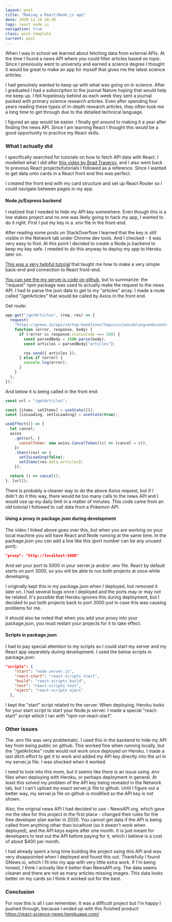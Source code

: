 ```yaml
---
layout: post
title: "Making a React/Node.js app"
date: 2020-11-16 18:30
tags: react node.js
navigation: true
class: post-template
current: post
---
```


When I was in school we learned about fetching data from external APIs. At the time I found a news API where you could filter articles based on topic. Since I previously went to university and earned a science degree I thought it would be great to make an app for myself that gives me the latest science articles.

I had genuinely wanted to keep up with what was going on in science. After I graduated I had a subscription to the journal Nature hoping that would help me keep up. I fell hopelessly behind as each week they sent a journal packed with primary science research articles. Even after spending four years reading these types of in-depth research articles, they often took me a long time to get through due to the detailed technical language.

I figured an app would be easier. I finally got around to making it a year after finding the news API. Since I am learning React I thought this would be a good opportunity to practice my React skills.

### What I actually did

I specifically searched for tutorials on how to fetch API data with React. I modelled what I did after [this video by Brad Traversy](https://www.youtube.com/watch?v=YaioUnMw0mo), and I also went back to previous React projects/tutorials I followed as a reference. Since I wanted to get data onto cards in a React front end this was perfect.

I created the front end with my card structure and set up React Router so I could navigate between pages in my app.

#### Node.js/Express backend

I realized that I needed to hide my API key somewhere. Even though this is a low stakes project and no one was likely going to hack my app, I wanted to do it right. First I put my key in a .env file in the front-end.

After reading some posts on StackOverflow I learned that the key is still visible in the Network tab under Chrome dev tools. And I checked - it was very easy to find. At this point I decided to create a Node.js backend to keep my key safe. I needed to do this anyway to deploy my app to Heroku later on.

[This was a very helpful tutorial](https://www.youtube.com/watch?v=kJA9rDX7azM) that taught me how to make a very simple back-end and connection to React front-end.

[You can see the my server.js code on github](https://github.com/jchack1/react-science-news-public/blob/main/server.js), but to summarize: the "request" npm package was used to actually make the request to the news API. I had to parse the json data to get to my "articles" array. I made a route called "/getArticles" that would be called by Axios in the front end.

Get route:

```js
app.get("/getArticles", (req, res) => {
  request(
    "https://gnews.io/api/v4/top-headlines?topic=science&lang=en&country=ca&token=${apiKey}",
    function (error, response, body) {
      if (!error && response.statusCode === 200) {
        const parsedBody = JSON.parse(body);
        const articles = parsedBody["articles"];

        res.send({ articles });
      } else if (error) {
        console.log(error);
      }
    }
  );
});
```

And below it is being called in the front end:

```js
const url = "/getArticles";

const [items, setItems] = useState([]);
const [isLoading, setIsLoading] = useState(true);

useEffect(() => {
  let cancel;
  axios
    .get(url, {
      cancelToken: new axios.CancelToken((c) => (cancel = c)),
    })
    .then((res) => {
      setIsLoading(false);
      setItems(res.data.articles);
    });

  return () => cancel();
}, [url]);
```

There is probably a cleaner way to do the above Axios request, but if I didn't do it this way, there would be too many calls to the news API and I would use up my daily limit in a matter of minutes. This code came from an old tutorial I followed to call data from a Pokemon API.

#### Using a proxy in package.json during development

The video I linked above goes over this, but when you are working on your local machine you will have React and Node running at the same time. In the package.json you can add a line like this (port number can be any unused port):

```json
"proxy": "http://localhost:5000"
```

And set your port to 5000 in your server.js and/or .env file. React by default starts on port 3000, so you will be able to run both projects at once while developing.

I originally kept this in my package.json when I deployed, but removed it later on. I had several bugs once I deployed and the ports may or may not be related. It's possible that Heroku ignores this during deployment, but I decided to put both projects back to port 3000 just in case this was causing problems for me.

It should also be noted that when you add your proxy into your package.json, you must restart your projects for it to take effect.

#### Scripts in package.json

I had to pay special attention to my scripts so I could start my server and my React app separately during development. I used the below scripts in package.json:

```json
"scripts": {
    "start": "node server.js",
    "react-start": "react-scripts start",
    "build": "react-scripts build",
    "test": "react-scripts test",
    "eject": "react-scripts eject"
  },
```

I kept the "start" script related to the server. When deploying, Heroku looks for your start script to start your Node.js server. I made a special "react-start" script which I ran with "npm run react-start".

### Other issues

The .env file was very problematic. I used this in the backend to hide my API key from being public on github. This worked fine when running locally, but the "/getArticles" route would not work once deployed on Heroku. I made a last ditch effort to get it to work and added my API key directly into the url in my server.js file. I was shocked when it worked.

I need to look into this more, but it seems like there is an issue using .env files when deploying with Heroku, or perhaps deployment in general. At least this solved my problem of the API key being revealed in the Network tab, but I can't upload my exact server.js file to github. Until I figure out a better way, my server.js file on github is modified so the API key is not shown.

Also, the original news API I had decided to use - NewsAPI.org, which gave me the idea for this project in the first place - changed their rules for the free developer plan earlier in 2020. You cannot get data if the API is being called from anything other than localhost (so it doesn't work when deployed), and the API keys expire after one month. It is just meant for developers to test out the API before paying for it, which I believe is a cost of about \$400 per month.

I had already spent a long time building the project using this API and was very disappointed when I deployed and found this out. Thankfully I found GNews.io, which I fit into my app with very little extra work. If I'm being honest, I think I actually like it better than NewsAPI.org. The data seems cleaner and there are not as many articles missing images. This data looks better on my cards so I think it worked out for the best.

### Conclusion

For now this is all I can remember. It was a difficult project but I'm happy I pushed through, because I ended up with this finished product: https://react-science-news.herokuapp.com/
